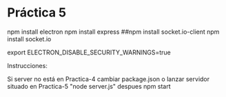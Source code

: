 ﻿# Práctica 5

npm install electron
npm install express
##npm install socket.io-client
npm install socket.io

export ELECTRON_DISABLE_SECURITY_WARNINGS=true

Instrucciones: 

Si server no está en Practica-4 cambiar package.json o lanzar servidor 
situado en Practica-5 "node server.js"
despues npm start

